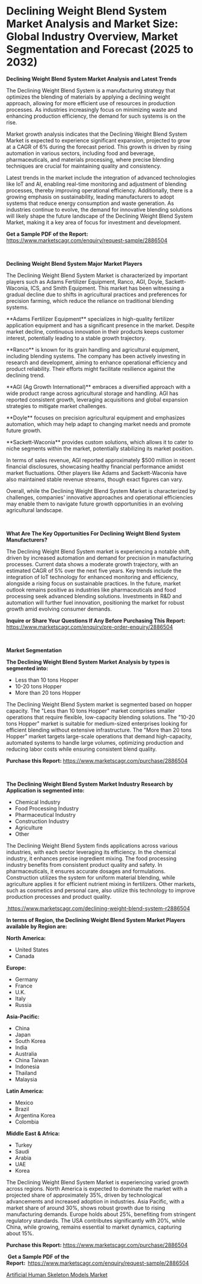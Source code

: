 <p><h1>Declining Weight Blend System Market Analysis and Market Size: Global Industry Overview, Market Segmentation and Forecast (2025 to 2032)</h1></p><p><strong>Declining Weight Blend System Market Analysis and Latest Trends</strong></p>
<p><p>The Declining Weight Blend System is a manufacturing strategy that optimizes the blending of materials by applying a declining weight approach, allowing for more efficient use of resources in production processes. As industries increasingly focus on minimizing waste and enhancing production efficiency, the demand for such systems is on the rise.</p><p>Market growth analysis indicates that the Declining Weight Blend System Market is expected to experience significant expansion, projected to grow at a CAGR of 6% during the forecast period. This growth is driven by rising automation in various sectors, including food and beverage, pharmaceuticals, and materials processing, where precise blending techniques are crucial for maintaining quality and consistency.</p><p>Latest trends in the market include the integration of advanced technologies like IoT and AI, enabling real-time monitoring and adjustment of blending processes, thereby improving operational efficiency. Additionally, there is a growing emphasis on sustainability, leading manufacturers to adopt systems that reduce energy consumption and waste generation. As industries continue to evolve, the demand for innovative blending solutions will likely shape the future landscape of the Declining Weight Blend System Market, making it a key area of focus for investment and development.</p></p>
<p><strong>Get a Sample PDF of the Report:&nbsp;</strong> <a href="https://www.marketscagr.com/enquiry/request-sample/2886504?utm_campaign=3263&utm_medium=2&utm_source=Github&utm_content=ia&utm_term=13032025&utm_id=declining-weight-blend-system">https://www.marketscagr.com/enquiry/request-sample/2886504</a></p>
<p>&nbsp;</p>
<p><strong>Declining Weight Blend System Major Market Players</strong></p>
<p><p>The Declining Weight Blend System Market is characterized by important players such as Adams Fertilizer Equipment, Ranco, AGI, Doyle, Sackett-Waconia, ICS, and Smith Equipment. This market has been witnessing a gradual decline due to shifts in agricultural practices and preferences for precision farming, which reduce the reliance on traditional blending systems.</p><p>**Adams Fertilizer Equipment** specializes in high-quality fertilizer application equipment and has a significant presence in the market. Despite market decline, continuous innovation in their products keeps customer interest, potentially leading to a stable growth trajectory.</p><p>**Ranco** is known for its grain handling and agricultural equipment, including blending systems. The company has been actively investing in research and development, aiming to enhance operational efficiency and product reliability. Their efforts might facilitate resilience against the declining trend.</p><p>**AGI (Ag Growth International)** embraces a diversified approach with a wide product range across agricultural storage and handling. AGI has reported consistent growth, leveraging acquisitions and global expansion strategies to mitigate market challenges. </p><p>**Doyle** focuses on precision agricultural equipment and emphasizes automation, which may help adapt to changing market needs and promote future growth. </p><p>**Sackett-Waconia** provides custom solutions, which allows it to cater to niche segments within the market, potentially stabilizing its market position.</p><p>In terms of sales revenue, AGI reported approximately $500 million in recent financial disclosures, showcasing healthy financial performance amidst market fluctuations. Other players like Adams and Sackett-Waconia have also maintained stable revenue streams, though exact figures can vary.</p><p>Overall, while the Declining Weight Blend System Market is characterized by challenges, companies' innovative approaches and operational efficiencies may enable them to navigate future growth opportunities in an evolving agricultural landscape.</p></p>
<p>&nbsp;</p>
<p><strong>What Are The Key Opportunities For Declining Weight Blend System Manufacturers?</strong></p>
<p><p>The Declining Weight Blend System market is experiencing a notable shift, driven by increased automation and demand for precision in manufacturing processes. Current data shows a moderate growth trajectory, with an estimated CAGR of 5% over the next five years. Key trends include the integration of IoT technology for enhanced monitoring and efficiency, alongside a rising focus on sustainable practices. In the future, market outlook remains positive as industries like pharmaceuticals and food processing seek advanced blending solutions. Investments in R&D and automation will further fuel innovation, positioning the market for robust growth amid evolving consumer demands.</p></p>
<p><strong>Inquire or Share Your Questions If Any Before Purchasing This Report:</strong> <a href="https://www.marketscagr.com/enquiry/pre-order-enquiry/2886504?utm_campaign=3263&utm_medium=2&utm_source=Github&utm_content=ia&utm_term=13032025&utm_id=declining-weight-blend-system">https://www.marketscagr.com/enquiry/pre-order-enquiry/2886504</a></p>
<p>&nbsp;</p>
<p><strong>Market Segmentation</strong></p>
<p><strong>The Declining Weight Blend System Market Analysis by types is segmented into:</strong></p>
<p><ul><li>Less than 10 tons Hopper</li><li>10-20 tons Hopper</li><li>More than 20 tons Hopper</li></ul></p>
<p><p>The Declining Weight Blend System market is segmented based on hopper capacity. The "Less than 10 tons Hopper" market comprises smaller operations that require flexible, low-capacity blending solutions. The "10-20 tons Hopper" market is suitable for medium-sized enterprises looking for efficient blending without extensive infrastructure. The "More than 20 tons Hopper" market targets large-scale operations that demand high-capacity, automated systems to handle large volumes, optimizing production and reducing labor costs while ensuring consistent blend quality.</p></p>
<p><strong>Purchase this Report:&nbsp;</strong><a href="https://www.marketscagr.com/purchase/2886504?utm_campaign=3263&utm_medium=2&utm_source=Github&utm_content=ia&utm_term=13032025&utm_id=declining-weight-blend-system">https://www.marketscagr.com/purchase/2886504</a></p>
<p>&nbsp;</p>
<p><strong>The Declining Weight Blend System Market Industry Research by Application is segmented into:</strong></p>
<p><ul><li>Chemical Industry</li><li>Food Processing Industry</li><li>Pharmaceutical Industry</li><li>Construction Industry</li><li>Agriculture</li><li>Other</li></ul></p>
<p><p>The Declining Weight Blend System finds applications across various industries, with each sector leveraging its efficiency. In the chemical industry, it enhances precise ingredient mixing. The food processing industry benefits from consistent product quality and safety. In pharmaceuticals, it ensures accurate dosages and formulations. Construction utilizes the system for uniform material blending, while agriculture applies it for efficient nutrient mixing in fertilizers. Other markets, such as cosmetics and personal care, also utilize this technology to improve production processes and product quality.</p></p>
<p><a href="https://www.marketscagr.com/declining-weight-blend-system-r2886504?utm_campaign=3263&utm_medium=2&utm_source=Github&utm_content=ia&utm_term=13032025&utm_id=declining-weight-blend-system">&nbsp;https://www.marketscagr.com/declining-weight-blend-system-r2886504</a></p>
<p><strong>In terms of Region, the Declining Weight Blend System Market Players available by Region are:</strong></p>
<p>
    <p> <strong> North America: </strong>
        <ul>
            <li>United States</li>
            <li>Canada</li>
        </ul>
        </p> 
    <p> <strong> Europe: </strong>
        <ul>
            <li>Germany</li>
            <li>France</li>
            <li>U.K.</li>
            <li>Italy</li>
            <li>Russia</li>
        </ul>
        </p> 
    <p> <strong> Asia-Pacific: </strong>
        <ul>
            <li>China</li>
            <li>Japan</li>
            <li>South Korea</li>
            <li>India</li>
            <li>Australia</li>
            <li>China Taiwan</li>
            <li>Indonesia</li>
            <li>Thailand</li>
            <li>Malaysia</li>
        </ul>
        </p> 
    <p> <strong> Latin America: </strong>
        <ul>
            <li>Mexico</li>
            <li>Brazil</li>
            <li>Argentina Korea</li>
            <li>Colombia</li>
        </ul>
        </p> 
    <p> <strong> Middle East & Africa: </strong>
        <ul>
            <li>Turkey</li>
            <li>Saudi</li>
            <li>Arabia</li>
            <li>UAE</li>
            <li>Korea</li>
        </ul>
    </p>
    </p>
<p><p>The Declining Weight Blend System Market is experiencing varied growth across regions. North America is expected to dominate the market with a projected share of approximately 35%, driven by technological advancements and increased adoption in industries. Asia Pacific, with a market share of around 30%, shows robust growth due to rising manufacturing demands. Europe holds about 25%, benefiting from stringent regulatory standards. The USA contributes significantly with 20%, while China, while growing, remains essential to market dynamics, capturing about 15%.</p></p>
<p><strong>Purchase this Report: </strong><a href="https://www.marketscagr.com/purchase/2886504?utm_campaign=3263&utm_medium=2&utm_source=Github&utm_content=ia&utm_term=13032025&utm_id=declining-weight-blend-system">https://www.marketscagr.com/purchase/2886504</a></p>
<p>&nbsp;<strong>Get a Sample PDF of the Report:&nbsp;&nbsp;</strong><a href="https://www.marketscagr.com/enquiry/request-sample/2886504?utm_campaign=3263&utm_medium=2&utm_source=Github&utm_content=ia&utm_term=13032025&utm_id=declining-weight-blend-system">https://www.marketscagr.com/enquiry/request-sample/2886504</a></p>
<p><strong></strong></p>
<p><p><a href="https://github.com/voetzeszuh/Market-Research-Report-List-1/blob/main/artificial-human-skeleton-models-market.md?utm_campaign=3263&utm_medium=2&utm_source=Github&utm_content=ia&utm_term=13032025&utm_id=declining-weight-blend-system">Artificial Human Skeleton Models Market</a></p></p>
